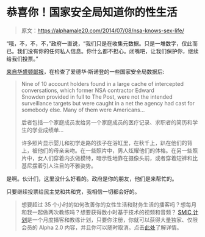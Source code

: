 # 恭喜你！国家安全局知道你的性生活

> 原文：<https://alphamale20.com/2014/07/08/nsa-knows-sex-life/>

“哦，不，不，不，”政府一直说，“我们只是在收集元数据。只是一堆数字，仅此而已。我们没有你的任何私人信息。你什么都不担心。闭嘴吧，让我们保护你，继续给我们投票。”

[来自华盛顿邮报](http://www.washingtonpost.com/world/national-security/in-nsa-intercepted-data-those-not-targeted-far-outnumber-the-foreigners-who-are/2014/07/05/8139adf8-045a-11e4-8572-4b1b969b6322_story.html)，在检查了爱德华·斯诺登的一些国家安全局数据后:

> Nine of 10 account holders found in a large cache of intercepted conversations, which former NSA contractor Edward Snowden provided in full to The Post, were not the intended surveillance targets but were caught in a net the agency had cast for somebody else. Many of them were Americans...
> 
> 后者包括一个家庭成员发给另一个家庭成员的医疗记录、求职者的简历和学生的学业成绩单...
> 
> 许多照片显示婴儿和初学走路的孩子在浴缸里，在秋千上，趴在他们的背上，被他们的母亲亲吻。在一些照片中，男人炫耀他们的体格。在另一些照片中，女人们穿着内衣做模特，暗示性地靠在摄像头前，或者穿着短裤和比基尼摆着引人注目的不雅姿势。

是啊。伙计们，这里没什么好看的。政府是你的朋友，他们是来帮忙的。

只要继续投票给民主党和共和党，我相信一切都会好的。

> 想要超过 35 个小时的如何改善你的女性生活和财务生活的播客吗？想每月和我一起做两次教练吗？想要获得数小时基于技术的视频和音频？ [SMIC 计划](https://alphamale20.kartra.com/page/vIL17)是一个月度播客和教练计划，只要你注册，你就可以获得大量独家、仅限会员的 Alpha 2.0 内容，并且你可以随时取消。点击[此处](https://alphamale20.kartra.com/page/vIL17)了解详情。
